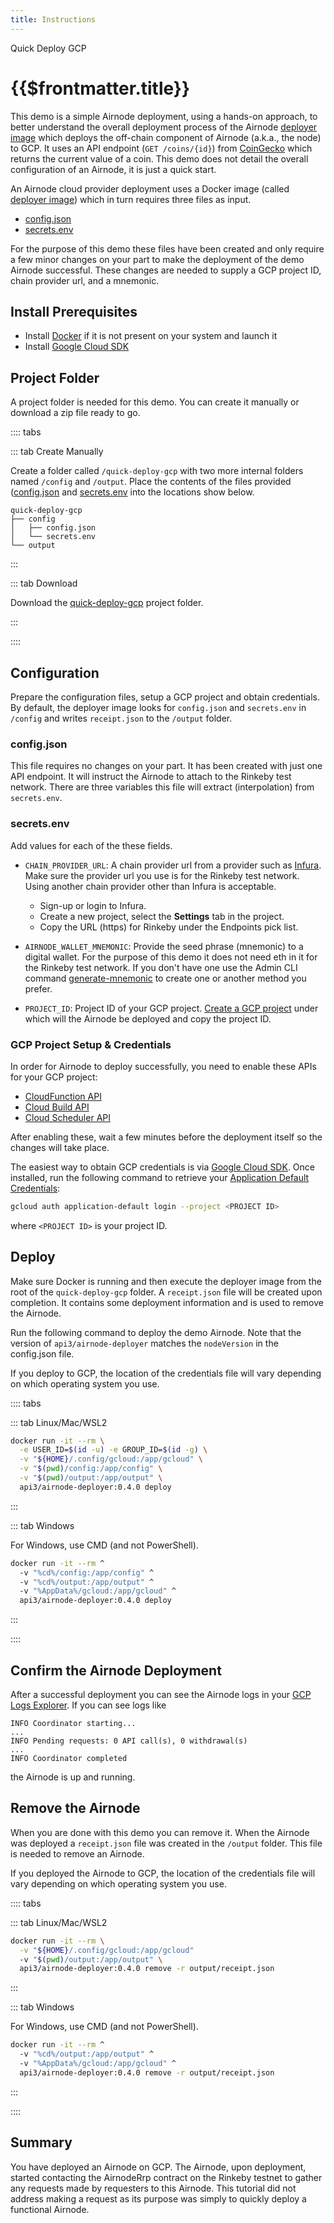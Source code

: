```yaml
---
title: Instructions
---
```


<TitleSpan>Quick Deploy GCP</TitleSpan>

# {{$frontmatter.title}}

<TocHeader />
<TOC class="table-of-contents" :include-level="[2,3]" />

This demo is a simple Airnode deployment, using a hands-on approach, to better
understand the overall deployment process of the Airnode
[deployer image](../../../grp-providers/docker/deployer-image.md) which deploys
the off-chain component of Airnode (a.k.a., the node) to GCP. It uses an API
endpoint (`GET /coins/{id}`) from
[CoinGecko](https://www.coingecko.com/en/api/documentation?) which returns the
current value of a coin. This demo does not detail the overall configuration of
an Airnode, it is just a quick start.

An Airnode cloud provider deployment uses a Docker image (called
[deployer image](../../../grp-providers/docker/deployer-image.md)) which in turn
requires three files as input.

- [config.json](./config-json.md)
- [secrets.env](./secrets-env.md)

For the purpose of this demo these files have been created and only require a
few minor changes on your part to make the deployment of the demo Airnode
successful. These changes are needed to supply a GCP project ID, chain provider
url, and a mnemonic.

## Install Prerequisites

- Install [Docker](https://docs.docker.com/get-docker/) if it is not present on
  your system and launch it
- Install [Google Cloud SDK](https://cloud.google.com/sdk/docs/install)

## Project Folder

A project folder is needed for this demo. You can create it manually or download
a zip file ready to go.

:::: tabs

::: tab Create Manually

Create a folder called `/quick-deploy-gcp` with two more internal folders named
`/config` and `/output`. Place the contents of the files provided
([config.json](./config-json.md) and [secrets.env](./secrets-env.md) into the
locations show below.

```
quick-deploy-gcp
├── config
│   ├── config.json
│   └── secrets.env
└── output
```

:::

::: tab Download

Download the <a href="/zip-files/quick-deploy-gcp-v0.4.zip" download>
quick-deploy-gcp</a> project folder.

:::

::::

## Configuration

Prepare the configuration files, setup a GCP project and obtain credentials. By
default, the deployer image looks for `config.json` and `secrets.env` in
`/config` and writes `receipt.json` to the `/output` folder.

### config.json

This file requires no changes on your part. It has been created with just one
API endpoint. It will instruct the Airnode to attach to the Rinkeby test
network. There are three variables this file will extract (interpolation) from
`secrets.env`.

### secrets.env

Add values for each of the these fields.

- `CHAIN_PROVIDER_URL`: A chain provider url from a provider such as
  [Infura](https://infura.io/). Make sure the provider url you use is for the
  Rinkeby test network. Using another chain provider other than Infura is
  acceptable.

  - Sign-up or login to Infura.
  - Create a new project, select the **Settings** tab in the project.
  - Copy the URL (https) for Rinkeby under the Endpoints pick list.

- `AIRNODE_WALLET_MNEMONIC`: Provide the seed phrase (mnemonic) to a digital
  wallet. For the purpose of this demo it does not need eth in it for the
  Rinkeby test network. If you don't have one use the Admin CLI command
  [generate-mnemonic](../../../reference/packages/admin-cli.md#generate-mnemonic)
  to create one or another method you prefer.

- `PROJECT_ID`: Project ID of your GCP project.
  [Create a GCP project](https://cloud.google.com/resource-manager/docs/creating-managing-projects)
  under which will the Airnode be deployed and copy the project ID.

### GCP Project Setup & Credentials

In order for Airnode to deploy successfully, you need to enable these APIs for
your GCP project:

- [CloudFunction API](https://console.cloud.google.com/apis/library/cloudfunctions.googleapis.com)
- [Cloud Build API](https://console.cloud.google.com/apis/library/cloudbuild.googleapis.com)
- [Cloud Scheduler API](https://console.cloud.google.com/apis/library/cloudscheduler.googleapis.com)

After enabling these, wait a few minutes before the deployment itself so the
changes will take place.

The easiest way to obtain GCP credentials is via
[Google Cloud SDK](https://cloud.google.com/sdk/docs/install). Once installed,
run the following command to retrieve your
[Application Default Credentials](https://cloud.google.com/sdk/gcloud/reference/auth/application-default/login):

```bash
gcloud auth application-default login --project <PROJECT ID>
```

where `<PROJECT ID>` is your project ID.

## Deploy

Make sure Docker is running and then execute the deployer image from the root of
the `quick-deploy-gcp` folder. A `receipt.json` file will be created upon
completion. It contains some deployment information and is used to remove the
Airnode.

<DeployerPermissionsWarning/>

Run the following command to deploy the demo Airnode. Note that the version of
`api3/airnode-deployer` matches the `nodeVersion` in the config.json file.

If you deploy to GCP, the location of the credentials file will vary depending
on which operating system you use.

:::: tabs

::: tab Linux/Mac/WSL2

```sh
docker run -it --rm \
  -e USER_ID=$(id -u) -e GROUP_ID=$(id -g) \
  -v "${HOME}/.config/gcloud:/app/gcloud" \
  -v "$(pwd)/config:/app/config" \
  -v "$(pwd)/output:/app/output" \
  api3/airnode-deployer:0.4.0 deploy
```

:::

::: tab Windows

For Windows, use CMD (and not PowerShell).

```sh
docker run -it --rm ^
  -v "%cd%/config:/app/config" ^
  -v "%cd%/output:/app/output" ^
  -v "%AppData%/gcloud:/app/gcloud" ^
  api3/airnode-deployer:0.4.0 deploy
```

:::

::::

## Confirm the Airnode Deployment

After a successful deployment you can see the Airnode logs in your
[GCP Logs Explorer](https://console.cloud.google.com/logs). If you can see logs
like

```
INFO Coordinator starting...
...
INFO Pending requests: 0 API call(s), 0 withdrawal(s)
...
INFO Coordinator completed
```

the Airnode is up and running.

<!-- Not really sure what else to put here. HTTP gateway is not available for GCP -->

## Remove the Airnode

When you are done with this demo you can remove it. When the Airnode was
deployed a `receipt.json` file was created in the `/output` folder. This file is
needed to remove an Airnode.

If you deployed the Airnode to GCP, the location of the credentials file will
vary depending on which operating system you use.

:::: tabs

::: tab Linux/Mac/WSL2

```sh
docker run -it --rm \
  -v "${HOME}/.config/gcloud:/app/gcloud"
  -v "$(pwd)/output:/app/output" \
  api3/airnode-deployer:0.4.0 remove -r output/receipt.json
```

:::

::: tab Windows

For Windows, use CMD (and not PowerShell).

```sh
docker run -it --rm ^
  -v "%cd%/output:/app/output" ^
  -v "%AppData%/gcloud:/app/gcloud" ^
  api3/airnode-deployer:0.4.0 remove -r output/receipt.json
```

:::

::::

## Summary

You have deployed an Airnode on GCP. The Airnode, upon deployment, started
contacting the AirnodeRrp contract on the Rinkeby testnet to gather any requests
made by requesters to this Airnode. This tutorial did not address making a
request as its purpose was simply to quickly deploy a functional Airnode.
